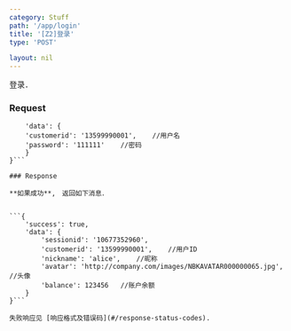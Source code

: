 ```yaml
---
category: Stuff
path: '/app/login'
title: '[Z2]登录'
type: 'POST'

layout: nil
---
```


登录．

### Request


```{
    'data': {
	'customerid': '13599990001',	//用户名
	'password': '111111'	//密码
    }
}```

### Response

**如果成功**,　返回如下消息．


```{
    'success': true,
    'data': {
    	'sessionid': '10677352960',
    	'customerid': '13599990001',	//用户ID	
    	'nickname': 'alice',	//昵称
    	'avatar': 'http://company.com/images/NBKAVATAR000000065.jpg',	//头像
    	'balance': 123456	//账户余额
    }
}```

失败响应见 [响应格式及错误码](#/response-status-codes).
